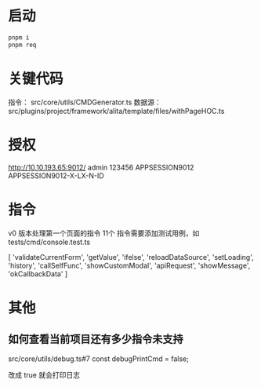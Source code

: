 # 启动

```bash
pnpm i 
pnpm req
```

# 关键代码

指令： src/core/utils/CMDGenerator.ts
数据源： src/plugins/project/framework/alita/template/files/withPageHOC.ts 

# 授权 

http://10.10.193.65:9012/ admin 123456
APPSESSION9012 
APPSESSION9012-X-LX-N-ID


# 指令

v0 版本处理第一个页面的指令 11个
指令需要添加测试用例，如 tests/cmd/console.test.ts

[
  'validateCurrentForm',
  'getValue',
  'ifelse',
  'reloadDataSource',
  'setLoading',
  'history',
  'callSelfFunc',
  'showCustomModal',
  'apiRequest',
  'showMessage',
  'okCallbackData'
]

# 其他

## 如何查看当前项目还有多少指令未支持 

src/core/utils/debug.ts#7 const debugPrintCmd = false; 

改成 true 就会打印日志